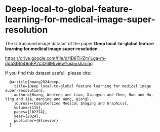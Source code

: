 # Deep-local-to-global-feature-learning-for-medical-image-super-resolution

The Ultrasound image dataset of the paper **Deep local-to-global feature learning for medical image super-resolution**.

https://drive.google.com/file/d/1D8THZm1Lga-m-dpbStBo49qEP2c3z6lM/view?usp=sharing

If you find this dataset usefull, please cite:

```
  @article{huang2024deep,
    title={Deep local-to-global feature learning for medical image super-resolution},
    author={Huang, Wenfeng and Liao, Xiangyun and Chen, Hao and Hu, Ying and Jia, Wenjing and Wang, Qiong},
    journal={Computerized Medical Imaging and Graphics},
    volume={115},
    pages={102374},
    year={2024},
    publisher={Elsevier}
  }
```

